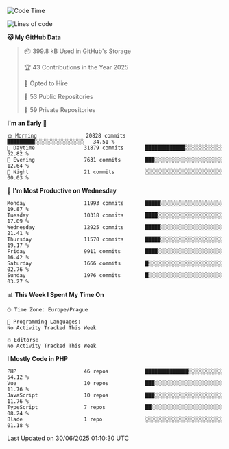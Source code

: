 <!--START_SECTION:waka-->
![Code Time](http://img.shields.io/badge/Code%20Time-1%2C584%20hrs%203%20mins-blue)

![Lines of code](https://img.shields.io/badge/From%20Hello%20World%20I%27ve%20Written-17.3%20million%20lines%20of%20code-blue)

**🐱 My GitHub Data** 

> 📦 399.8 kB Used in GitHub's Storage 
 > 
> 🏆 43 Contributions in the Year 2025
 > 
> 💼 Opted to Hire
 > 
> 📜 53 Public Repositories 
 > 
> 🔑 59 Private Repositories 
 > 
**I'm an Early 🐤** 

```text
🌞 Morning                20828 commits       █████████░░░░░░░░░░░░░░░░   34.51 % 
🌆 Daytime                31879 commits       █████████████░░░░░░░░░░░░   52.82 % 
🌃 Evening                7631 commits        ███░░░░░░░░░░░░░░░░░░░░░░   12.64 % 
🌙 Night                  21 commits          ░░░░░░░░░░░░░░░░░░░░░░░░░   00.03 % 
```
📅 **I'm Most Productive on Wednesday** 

```text
Monday                   11993 commits       █████░░░░░░░░░░░░░░░░░░░░   19.87 % 
Tuesday                  10318 commits       ████░░░░░░░░░░░░░░░░░░░░░   17.09 % 
Wednesday                12925 commits       █████░░░░░░░░░░░░░░░░░░░░   21.41 % 
Thursday                 11570 commits       █████░░░░░░░░░░░░░░░░░░░░   19.17 % 
Friday                   9911 commits        ████░░░░░░░░░░░░░░░░░░░░░   16.42 % 
Saturday                 1666 commits        █░░░░░░░░░░░░░░░░░░░░░░░░   02.76 % 
Sunday                   1976 commits        █░░░░░░░░░░░░░░░░░░░░░░░░   03.27 % 
```


📊 **This Week I Spent My Time On** 

```text
🕑︎ Time Zone: Europe/Prague

💬 Programming Languages: 
No Activity Tracked This Week

🔥 Editors: 
No Activity Tracked This Week
```

**I Mostly Code in PHP** 

```text
PHP                      46 repos            ██████████████░░░░░░░░░░░   54.12 % 
Vue                      10 repos            ███░░░░░░░░░░░░░░░░░░░░░░   11.76 % 
JavaScript               10 repos            ███░░░░░░░░░░░░░░░░░░░░░░   11.76 % 
TypeScript               7 repos             ██░░░░░░░░░░░░░░░░░░░░░░░   08.24 % 
Blade                    1 repo              ░░░░░░░░░░░░░░░░░░░░░░░░░   01.18 % 
```




 Last Updated on 30/06/2025 01:10:30 UTC
<!--END_SECTION:waka-->
<!--
**AlexKratky/AlexKratky** is a ✨ _special_ ✨ repository because its `README.md` (this file) appears on your GitHub profile.

Here are some ideas to get you started:

- 🔭 I’m currently working on ...
- 🌱 I’m currently learning ...
- 👯 I’m looking to collaborate on ...
- 🤔 I’m looking for help with ...
- 💬 Ask me about ...
- 📫 How to reach me: ...
- 😄 Pronouns: ...
- ⚡ Fun fact: ...
-->

